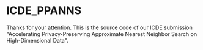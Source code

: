 # ICDE_PPANNS

Thanks for your attention. This is the source code of our ICDE submission "Accelerating Privacy-Preserving Approximate Nearest Neighbor Search on High-Dimensional Data".


